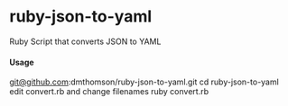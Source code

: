 ruby-json-to-yaml
=================

Ruby Script that converts JSON to YAML

#### Usage
   git@github.com:dmthomson/ruby-json-to-yaml.git
   cd ruby-json-to-yaml
   edit convert.rb and  change filenames
   ruby convert.rb
